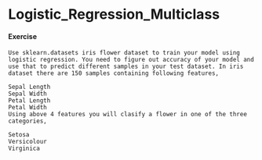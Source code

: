 # Logistic_Regression_Multiclass


#### Exercise
    Use sklearn.datasets iris flower dataset to train your model using logistic regression. You need to figure out accuracy of your model and use that to predict different samples in your test dataset. In iris dataset there are 150 samples containing following features,

    Sepal Length
    Sepal Width
    Petal Length
    Petal Width
    Using above 4 features you will clasify a flower in one of the three categories,

    Setosa
    Versicolour
    Virginica
